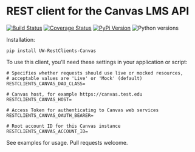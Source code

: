 # REST client for the Canvas LMS API

[![Build Status](https://github.com/uw-it-aca/uw-restclients-canvas/workflows/tests/badge.svg?branch=main)](https://github.com/uw-it-aca/uw-restclients-canvas/actions)
[![Coverage Status](https://coveralls.io/repos/uw-it-aca/uw-restclients-canvas/badge.svg?branch=main)](https://coveralls.io/r/uw-it-aca/uw-restclients-canvas?branch=main)
[![PyPi Version](https://img.shields.io/pypi/v/uw-restclients-canvas.svg)](https://pypi.python.org/pypi/uw-restclients-canvas)
![Python versions](https://img.shields.io/badge/python-3.10-blue.svg)


Installation:

    pip install UW-RestClients-Canvas

To use this client, you'll need these settings in your application or script:

    # Specifies whether requests should use live or mocked resources,
    # acceptable values are 'Live' or 'Mock' (default)
    RESTCLIENTS_CANVAS_DAO_CLASS=

    # Canvas host, for example https://canvas.test.edu
    RESTCLIENTS_CANVAS_HOST=

    # Access Token for authenticating to Canvas web services
    RESTCLIENTS_CANVAS_OAUTH_BEARER=

    # Root account ID for this Canvas instance
    RESTCLIENTS_CANVAS_ACCOUNT_ID=

See examples for usage.  Pull requests welcome.
